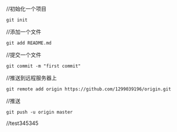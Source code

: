 //初始化一个项目

	git init	

	
//添加一个文件		
									
	git add README.md
	
//提交一个文件		
									
	git commit -m "first commit"	
	
//推送到远程服务器上			
					
	git remote add origin https://github.com/1299039196/origin.git
	
//推送	

	git push -u origin master										





//test345345

